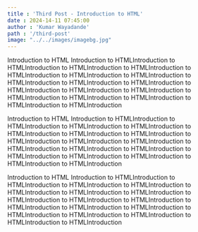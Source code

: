 ```yaml
---
title : 'Third Post - Introduction to HTML'
date : 2024-14-11 07:45:00
author : 'Kumar Wayadande'
path : '/third-post'
image: "../../images/imagebg.jpg"
---
```



  Introduction to HTML Introduction to HTMLIntroduction to HTMLIntroduction to HTMLIntroduction to HTMLIntroduction to HTMLIntroduction to HTMLIntroduction to HTMLIntroduction to HTMLIntroduction to HTMLIntroduction to HTMLIntroduction to HTMLIntroduction to HTMLIntroduction to HTMLIntroduction to HTMLIntroduction to HTMLIntroduction to HTMLIntroduction to HTMLIntroduction to HTMLIntroduction


  Introduction to HTML Introduction to HTMLIntroduction to HTMLIntroduction to HTMLIntroduction to HTMLIntroduction to HTMLIntroduction to HTMLIntroduction to HTMLIntroduction to HTMLIntroduction to HTMLIntroduction to HTMLIntroduction to HTMLIntroduction to HTMLIntroduction to HTMLIntroduction to HTMLIntroduction to HTMLIntroduction to HTMLIntroduction to HTMLIntroduction to HTMLIntroduction


  Introduction to HTML Introduction to HTMLIntroduction to HTMLIntroduction to HTMLIntroduction to HTMLIntroduction to HTMLIntroduction to HTMLIntroduction to HTMLIntroduction to HTMLIntroduction to HTMLIntroduction to HTMLIntroduction to HTMLIntroduction to HTMLIntroduction to HTMLIntroduction to HTMLIntroduction to HTMLIntroduction to HTMLIntroduction to HTMLIntroduction to HTMLIntroduction